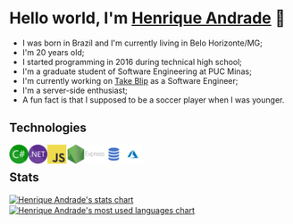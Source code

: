 # Hello world, I'm [Henrique Andrade](https://www.linkedin.com/in/henrique-andrade-cruz/) 👋

- I was born in Brazil and I'm currently living in Belo Horizonte/MG;
- I'm 20 years old;
- I started programming in 2016 during technical high school;
- I'm a graduate student of Software Engineering at PUC Minas;
- I'm currently working on [Take Blip](https://github.com/takenet) as a Software Engineer;
- I'm a server-side enthusiast;
- A fun fact is that I supposed to be a soccer player when I was younger.

## Technologies

<img align="left" height="34" src="https://raw.githubusercontent.com/github/explore/80688e429a7d4ef2fca1e82350fe8e3517d3494d/topics/csharp/csharp.png">

<img align="left" height="34" src="https://raw.githubusercontent.com/github/explore/80688e429a7d4ef2fca1e82350fe8e3517d3494d/topics/dotnet/dotnet.png">

<img align="left" height="34" src="https://raw.githubusercontent.com/github/explore/80688e429a7d4ef2fca1e82350fe8e3517d3494d/topics/javascript/javascript.png">

<img align="left" height="34" src="https://raw.githubusercontent.com/github/explore/80688e429a7d4ef2fca1e82350fe8e3517d3494d/topics/nodejs/nodejs.png">

<img align="left" height="34" src="https://raw.githubusercontent.com/github/explore/80688e429a7d4ef2fca1e82350fe8e3517d3494d/topics/express/express.png">

<img align="left" height="34" src="https://raw.githubusercontent.com/github/explore/80688e429a7d4ef2fca1e82350fe8e3517d3494d/topics/sql/sql.png">

<img align="left" height="34" src="https://raw.githubusercontent.com/github/explore/80688e429a7d4ef2fca1e82350fe8e3517d3494d/topics/azure/azure.png">

<br/>

## Stats

<a href="https://github.com/anuraghazra/github-readme-stats">
  <img align="center" alt="Henrique Andrade's stats chart" src="https://github-readme-stats.vercel.app/api?username=henriquecrz&count_private=true&show_icons=true&theme=dark&hide_title=true&hide_rank=true" />
</a>

<a href="https://github.com/anuraghazra/convoychat">
  <img align="center" alt="Henrique Andrade's most used languages chart" src="https://github-readme-stats.vercel.app/api/top-langs/?username=henriquecrz&layout=compact&theme=dark&hide=java" />
</a>
